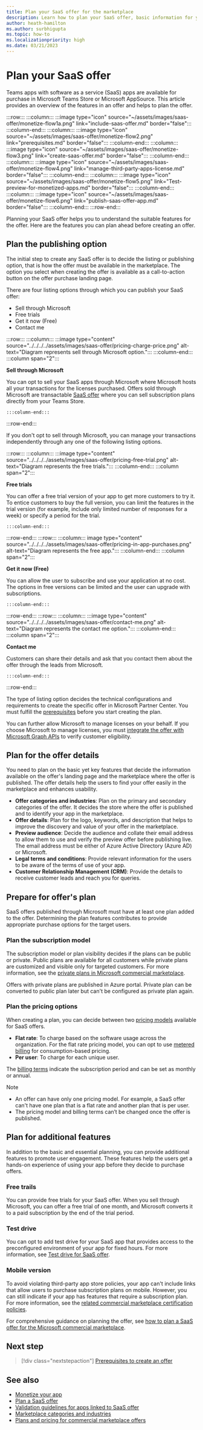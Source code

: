 ```yaml
---
title: Plan your SaaS offer for the marketplace
description: Learn how to plan your SaaS offer, basic information for your plan, and about the features and its functionalities.
author: heath-hamilton
ms.author: surbhigupta
ms.topic: how-to
ms.localizationpriority: high
ms.date: 03/21/2023
---
```


# Plan your SaaS offer

Teams apps with software as a service (SaaS) apps are available for purchase in Microsoft Teams Store or Microsoft AppSource. This article provides an overview of the features in an offer and helps to plan the offer.

:::row:::
   :::column:::
      :::image type="icon" source="~/assets/images/saas-offer/monetize-flow1a.png" link="include-saas-offer.md" border="false":::
   :::column-end:::
   :::column:::
      :::image type="icon" source="~/assets/images/saas-offer/monetize-flow2.png" link="prerequisites.md" border="false":::
   :::column-end:::
   :::column:::
      :::image type="icon" source="~/assets/images/saas-offer/monetize-flow3.png" link="create-saas-offer.md" border="false":::
   :::column-end:::
   :::column:::
      :::image type="icon" source="~/assets/images/saas-offer/monetize-flow4.png" link="manage-third-party-apps-license.md" border="false":::
   :::column-end:::
   :::column:::
      :::image type="icon" source="~/assets/images/saas-offer/monetize-flow5.png" link="Test-preview-for-monetized-apps.md" border="false":::
   :::column-end:::
   :::column:::
      :::image type="icon" source="~/assets/images/saas-offer/monetize-flow6.png" link="publish-saas-offer-app.md" border="false":::
   :::column-end:::
:::row-end:::

Planning your SaaS offer helps you to understand the suitable features for the offer. Here are the features you can plan ahead before creating an offer.

## Plan the publishing option

The initial step to create any SaaS offer is to decide the listing or publishing option, that is how the offer must be available in the marketplace. The option you select when creating the offer is available as a call-to-action button on the offer purchase landing page.

There are four listing options through which you can publish your SaaS offer:

* Sell through Microsoft
* Free trials
* Get it now (Free)
* Contact me

:::row:::
    :::column:::
        :::image type="content" source="../../../../assets/images/saas-offer/pricing-charge-price.png" alt-text="Diagram represents sell through Microsoft option.":::
    :::column-end:::
    :::column span="2":::

**Sell through Microsoft**

You can opt to sell your SaaS apps through Microsoft where Microsoft hosts all your transactions for the licenses purchased. Offers sold through Microsoft are transactable [SaaS offer](~/concepts/deploy-and-publish/appsource/prepare/include-saas-offer.md) where you can sell subscription plans directly from your Teams Store.

    :::column-end:::
:::row-end:::

If you don't opt to sell through Microsoft, you can manage your transactions independently through any one of the following listing options.

:::row:::
    :::column:::
     :::image type="content" source="../../../../assets/images/saas-offer/pricing-free-trial.png" alt-text="Diagram represents the free trials.":::
    :::column-end:::
    :::column span="2":::

**Free trials**

You can offer a free trial version of your app to get more customers to try it. To entice customers to buy the full version, you can limit the features in the trial version (for example, include only limited number of responses for a week) or specify a period for the trial.

    :::column-end:::
:::row-end:::
:::row:::
    :::column:::
        image type="content" source="../../../../assets/images/saas-offer/pricing-in-app-purchases.png" alt-text="Diagram represents the free app.":::
    :::column-end:::
    :::column span="2":::

**Get it now (Free)**

You can allow the user to subscribe and use your application at no cost. The options in free versions can be limited and the user can upgrade with subscriptions.

    :::column-end:::
:::row-end:::
:::row:::
    :::column:::
        :::image type="content" source="../../../../assets/images/saas-offer/contact-me.png" alt-text="Diagram represents the contact me option.":::
    :::column-end:::
    :::column span="2":::

**Contact me**

Customers can share their details and ask that you contact them about the offer through the leads from Microsoft.

    :::column-end:::
:::row-end:::

The type of listing option decides the technical configurations and requirements to create the specific offer in Microsoft Partner Center. You must fulfill the [prerequisites](prerequisites.md) before you start creating the plan.

You can further allow Microsoft to manage licenses on your behalf. If you choose Microsoft to manage licenses, you must [integrate the offer with Microsoft Graph APIs](prerequisites.md#integrate-with-graph-usagerights-api) to verify customer eligibility.

## Plan for the offer details

You need to plan on the basic yet key features that decide the information available on the offer's landing page and the marketplace where the offer is published. The offer details help the users to find your offer easily in the marketplace and enhances usability.

* **Offer categories and industries**: Plan on the primary and secondary categories of the offer. It decides the store where the offer is published and to identify your app in the marketplace.
* **Offer details**: Plan for the logo, keywords, and description that helps to improve the discovery and value of your offer in the marketplace.
* **Preview audience**: Decide the audience and collate their email address to allow them to use and verify the preview offer before publishing live. The email address must be either of Azure Active Directory (Azure AD) or Microsoft.
* **Legal terms and conditions**: Provide relevant information for the users to be aware of the terms of use of your app.
* **Customer Relationship Management (CRM)**: Provide the details to receive customer leads and reach you for queries.

## Prepare for offer's plan

SaaS offers published through Microsoft must have at least one plan added to the offer. Determining the plan features contributes to provide appropriate purchase options for the target users.

### Plan the subscription model

The subscription model or plan visibility decides if the plans can be public or private. Public plans are available for all customers while private plans are customized and visible only for targeted customers. For more information, see the [private plans in Microsoft commercial marketplace](/partner-center/marketplace/private-plans?branch=main).

Offers with private plans are published in Azure portal. Private plan can be converted to public plan later but can't be configured as private plan again.

### Plan the pricing options

When creating a plan, you can decide between two [pricing models](/partner-center/marketplace/plan-saas-offer?branch=main) available for SaaS offers.

* **Flat rate**: To charge based on the software usage across the organization. For the flat rate pricing model, you can opt to use [metered billing](/partner-center/marketplace/plans-pricing?branch=main) for consumption-based pricing.
* **Per user**: To charge for each unique user.

The [billing terms](/partner-center/marketplace/plan-saas-offer?branch=main) indicate the subscription period and can be set as monthly or annual.

> [!NOTE]
>
> * An offer can have only one pricing model. For example, a SaaS offer can't have one plan that is a flat rate and another plan that is per user.
> * The pricing model and billing terms can’t be changed once the offer is published.

## Plan for additional features

In addition to the basic and essential planning, you can provide additional features to promote user engagement. These features help the users get a hands-on experience of using your app before they decide to purchase offers.

### Free trails

You can provide free trials for your SaaS offer. When you sell through Microsoft, you can offer a free trial of one month, and Microsoft converts it to a paid subscription by the end of the trial period.

### Test drive

You can opt to add test drive for your SaaS app that provides access to the preconfigured environment of your app for fixed hours. For more information, see [Test drive for SaaS offer](/partner-center/marketplace/create-new-saas-offer).

### Mobile version

To avoid violating third-party app store policies, your app can't include links that allow users to purchase subscription plans on mobile. However, you can still indicate if your app has features that require a subscription plan. For more information, see the [related commercial marketplace certification policies](/legal/marketplace/certification-policies).

For comprehensive guidance on planning the offer, see [how to plan a SaaS offer for the Microsoft commercial marketplace](/azure/marketplace/plan-saas-offer).

## Next step

> [!div class="nextstepaction"]
> [Prerequisites to create an offer](prerequisites.md)

## See also

* [Monetize your app](monetize-overview.md)
* [Plan a SaaS offer](/partner-center/marketplace/plan-saas-offer)
* [Validation guidelines for apps linked to SaaS offer](teams-store-validation-guidelines.md#apps-linked-to-saas-offer)
* [Marketplace categories and industries](/partner-center/marketplace/marketplace-categories-industries)
* [Plans and pricing for commercial marketplace offers](/partner-center/marketplace/plans-pricing)
